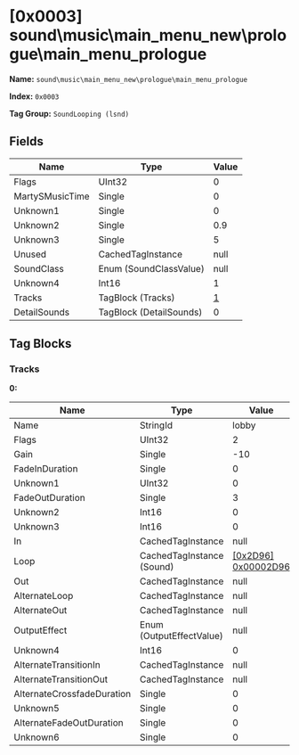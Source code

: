 # [0x0003] sound\music\main_menu_new\prologue\main_menu_prologue

**Name:** ```sound\music\main_menu_new\prologue\main_menu_prologue```

**Index:** ```0x0003```

**Tag Group:** ```SoundLooping (lsnd)```

## Fields

Name	| Type	| Value
---	|---	|---	|
Flags	|UInt32	|0
MartySMusicTime	|Single	|0
Unknown1	|Single	|0
Unknown2	|Single	|0.9
Unknown3	|Single	|5
Unused	|CachedTagInstance	|null
SoundClass	|Enum (SoundClassValue)	|null
Unknown4	|Int16	|1
Tracks	|TagBlock (Tracks)	|[1](#tracks)
DetailSounds	|TagBlock (DetailSounds)	|0


## Tag Blocks

### Tracks

**0:**

Name	| Type	| Value
---	|---	|---	|
Name	|StringId	|lobby
Flags	|UInt32	|2
Gain	|Single	|-10
FadeInDuration	|Single	|0
Unknown1	|UInt32	|0
FadeOutDuration	|Single	|3
Unknown2	|Int16	|0
Unknown3	|Int16	|0
In	|CachedTagInstance	|null
Loop	|CachedTagInstance (Sound)	|[[0x2D96] 0x00002D96](../Sound/2D96.md)
Out	|CachedTagInstance	|null
AlternateLoop	|CachedTagInstance	|null
AlternateOut	|CachedTagInstance	|null
OutputEffect	|Enum (OutputEffectValue)	|null
Unknown4	|Int16	|0
AlternateTransitionIn	|CachedTagInstance	|null
AlternateTransitionOut	|CachedTagInstance	|null
AlternateCrossfadeDuration	|Single	|0
Unknown5	|Single	|0
AlternateFadeOutDuration	|Single	|0
Unknown6	|Single	|0


